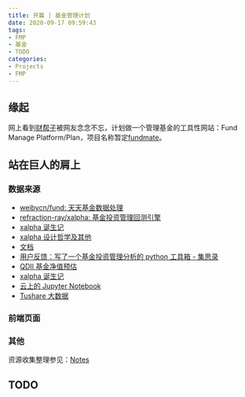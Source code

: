 ```yaml
---
title: 开篇 | 基金管理计划
date: 2020-09-17 09:59:43
tags:
- FMP
- 基金
- TODO
categories:
- Projects
- FMP
---
```

## 缘起
网上看到[财帮子](https://dbanotes.net/arch/caibangzi_web_arch.html)被网友念念不忘，计划做一个管理基金的工具性网站：Fund Manage Platform/Plan，项目名称暂定[fundmate](https://github.com/imoyao/fundmate)。

## 站在巨人的肩上

### 数据来源
- [weibycn/fund: 天天基金数据处理](https://github.com/weibycn/fund)
- [refraction-ray/xalpha: 基金投资管理回测引擎](https://github.com/refraction-ray/xalpha)
- [xalpha 诞生记](https://re-ra.xyz/xalpha-%E8%AF%9E%E7%94%9F%E8%AE%B0/)
- [xalpha 设计哲学及其他](https://re-ra.xyz/xalpha-%E8%AE%BE%E8%AE%A1%E5%93%B2%E5%AD%A6%E5%8F%8A%E5%85%B6%E4%BB%96/)
- [文档](https://xalpha.readthedocs.io/en/latest/)
- [用户反馈：写了一个基金投资管理分析的 python 工具箱 - 集思录](https://www.jisilu.cn/question/287335)
- [QDII 基金净值预估](https://re-ra.xyz/QDII-%E5%9F%BA%E9%87%91%E5%87%80%E5%80%BC%E9%A2%84%E4%BC%B0/)
- [xalpha 诞生记](https://re-ra.xyz/xalpha-%E8%AF%9E%E7%94%9F%E8%AE%B0/)
- [云上的 Jupyter Notebook](https://re-ra.xyz/%E4%BA%91%E4%B8%8A%E7%9A%84-Jupyter-Notebook/)
- [Tushare 大数据](https://tushare.pro/document/2)

### 前端页面

### 其他
资源收集整理参见：[Notes](https://github.com/imoyao/fundmate/projects/1)

## TODO
